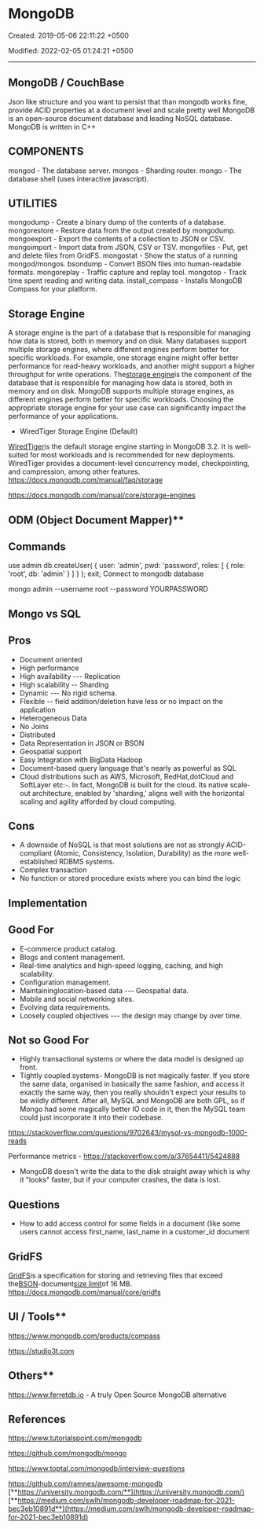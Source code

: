 # MongoDB

Created: 2019-05-06 22:11:22 +0500

Modified: 2022-02-05 01:24:21 +0500

---

## MongoDB / CouchBase

Json like structure and you want to persist that than mongodb works fine, provide ACID properties at a document level and scale pretty well
MongoDB is an open-source document database and leading NoSQL database. MongoDB is written in C++
## COMPONENTS

mongod - The database server.
mongos - Sharding router.
mongo - The database shell (uses interactive javascript).
## UTILITIES

mongodump - Create a binary dump of the contents of a database.
mongorestore - Restore data from the output created by mongodump.
mongoexport - Export the contents of a collection to JSON or CSV.
mongoimport - Import data from JSON, CSV or TSV.
mongofiles - Put, get and delete files from GridFS.
mongostat - Show the status of a running mongod/mongos.
bsondump - Convert BSON files into human-readable formats.
mongoreplay - Traffic capture and replay tool.
mongotop - Track time spent reading and writing data.
install_compass - Installs MongoDB Compass for your platform.
## Storage Engine

A storage engine is the part of a database that is responsible for managing how data is stored, both in memory and on disk. Many databases support multiple storage engines, where different engines perform better for specific workloads. For example, one storage engine might offer better performance for read-heavy workloads, and another might support a higher throughput for write operations.
The[storage engine](https://docs.mongodb.com/manual/reference/glossary/#term-storage-engine)is the component of the database that is responsible for managing how data is stored, both in memory and on disk. MongoDB supports multiple storage engines, as different engines perform better for specific workloads. Choosing the appropriate storage engine for your use case can significantly impact the performance of your applications.
-   WiredTiger Storage Engine (Default)

[WiredTiger](https://docs.mongodb.com/manual/core/wiredtiger/)is the default storage engine starting in MongoDB 3.2. It is well-suited for most workloads and is recommended for new deployments. WiredTiger provides a document-level concurrency model, checkpointing, and compression, among other features.
<https://docs.mongodb.com/manual/faq/storage>

<https://docs.mongodb.com/manual/core/storage-engines>

## ODM (Object Document Mapper)**
## Commands

use admin
db.createUser(
{
user: 'admin',
pwd: 'password',
roles: [ { role: 'root', db: 'admin' } ]
}
);
exit;
Connect to mongodb database

mongo admin --username root --password YOURPASSWORD
## Mongo vs SQL

## Pros
-   Document oriented
-   High performance
-   High availability --- Replication
-   High scalability -- Sharding
-   Dynamic --- No rigid schema.
-   Flexible -- field addition/deletion have less or no impact on the application
-   Heterogeneous Data
-   No Joins
-   Distributed
-   Data Representation in JSON or BSON
-   Geospatial support
-   Easy Integration with BigData Hadoop
-   Document-based query language that's nearly as powerful as SQL
-   Cloud distributions such as AWS, Microsoft, RedHat,dotCloud and SoftLayer etc:-. In fact, MongoDB is built for the cloud. Its native scale-out architecture, enabled by 'sharding,' aligns well with the horizontal scaling and agility afforded by cloud computing.

## Cons
-   A downside of NoSQL is that most solutions are not as strongly ACID-compliant (Atomic, Consistency, Isolation, Durability) as the more well-established RDBMS systems.
-   Complex transaction
-   No function or stored procedure exists where you can bind the logic
## Implementation

## Good For
-   E-commerce product catalog.
-   Blogs and content management.
-   Real-time analytics and high-speed logging, caching, and high scalability.
-   Configuration management.
-   Maintaininglocation-based data --- Geospatial data.
-   Mobile and social networking sites.
-   Evolving data requirements.
-   Loosely coupled objectives --- the design may change by over time.
## Not so Good For
-   Highly transactional systems or where the data model is designed up front.
-   Tightly coupled systems-   MongoDB is not magically faster. If you store the same data, organised in basically the same fashion, and access it exactly the same way, then you really shouldn't expect your results to be wildly different. After all, MySQL and MongoDB are both GPL, so if Mongo had some magically better IO code in it, then the MySQL team could just incorporate it into their codebase.

<https://stackoverflow.com/questions/9702643/mysql-vs-mongodb-1000-reads>

Performance metrics - <https://stackoverflow.com/a/37654411/5424888>
-   MongoDB doesn't write the data to the disk straight away which is why it "looks" faster, but if your computer crashes, the data is lost.
## Questions
-   How to add access control for some fields in a document (like some users cannot access first_name, last_name in a customer_id document
## GridFS

[GridFS](https://docs.mongodb.com/manual/reference/glossary/#term-gridfs)is a specification for storing and retrieving files that exceed the[BSON](https://docs.mongodb.com/manual/reference/glossary/#term-bson)-document[size limit](https://docs.mongodb.com/manual/reference/limits/#limit-bson-document-size)of 16 MB.
<https://docs.mongodb.com/manual/core/gridfs>

## UI / Tools**

<https://www.mongodb.com/products/compass>

<https://studio3t.com>

## Others**

<https://www.ferretdb.io> - A truly Open Source MongoDB alternative
## References

<https://www.tutorialspoint.com/mongodb>

<https://github.com/mongodb/mongo>

<https://www.toptal.com/mongodb/interview-questions>

<https://github.com/ramnes/awesome-mongodb>
[**https://university.mongodb.com/**](https://university.mongodb.com/)
[**https://medium.com/swlh/mongodb-developer-roadmap-for-2021-bec3eb10891d**](https://medium.com/swlh/mongodb-developer-roadmap-for-2021-bec3eb10891d)
